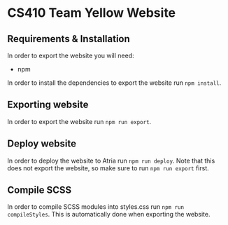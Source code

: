 # CS410 Team Yellow Website

## Requirements & Installation
In order to export the website you will need:
* npm

In order to install the dependencies to export the website run `npm install`.

## Exporting website
In order to export the website run `npm run export`.

## Deploy website
In order to deploy the website to Atria run `npm run deploy`.
Note that this does not export the website, so make sure to run `npm run export` first.

## Compile SCSS
In order to compile SCSS modules into styles.css run `npm run compileStyles`.
This is automatically done when exporting the website.